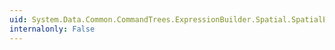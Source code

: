 ```yaml
---
uid: System.Data.Common.CommandTrees.ExpressionBuilder.Spatial.SpatialEdmFunctions.Measure(System.Data.Common.CommandTrees.DbExpression)
internalonly: False
---
```

